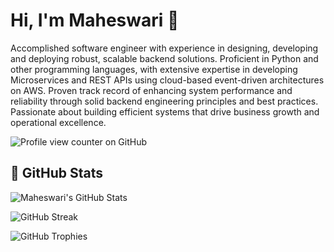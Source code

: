 # Hi, I'm Maheswari 👋

Accomplished software engineer with experience in designing, developing and deploying robust, scalable backend solutions. Proficient in Python and other programming languages, with extensive expertise in developing Microservices and REST APIs using cloud-based event-driven architectures on AWS. Proven track record of enhancing system performance and reliability through solid backend engineering principles and best practices. Passionate about building efficient systems that drive business growth and operational excellence.

![Profile view counter on GitHub](https://komarev.com/ghpvc/?username=maheswarim-work)

## 🚀 GitHub Stats

![Maheswari's GitHub Stats](https://github-readme-stats.vercel.app/api?username=maheswarim-work&show_icons=true&theme=default)

![GitHub Streak](https://streak-stats.demolab.com/?user=maheswarim-work)

![GitHub Trophies](https://github-profile-trophy.vercel.app/?username=maheswarim-work&theme=flat)

